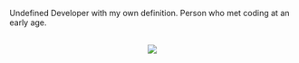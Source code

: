 <p>
Undefined Developer with my own definition. Person who met coding at an early age.<br><br>
</p>

<p align="center">
  <a href="https://skillicons.dev">
    <img src="https://skillicons.dev/icons?i=c,python,c++,js" />
  </a>
</p>
